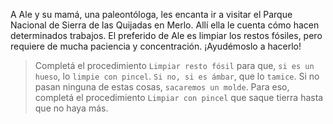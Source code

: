 <gs-toolbox toolbox-url="https://raw.githubusercontent.com/MumukiProject/mumuki-guia-gobstones-expresiones-kids/master/assets/toolbox.xml">
</gs-toolbox>

<gs-attire attire-url="https://raw.githubusercontent.com/MumukiProject/mumuki-guia-gobstones-representacion-de-la-informacion-kids/master/assets/attires/config_1567628761463.json"></gs-attire>

A Ale y su mamá, una paleontóloga, les encanta ir a visitar el Parque Nacional de Sierra de las Quijadas en Merlo. Allí ella le cuenta cómo hacen determinados trabajos. El preferido de Ale es limpiar los restos fósiles, pero requiere de mucha paciencia y concentración. ¡Ayudémoslo a hacerlo!

> Completá el procedimiento `Limpiar resto fósil` para que, `si es un hueso`, lo `limpie con pincel`. `Si no, si es ámbar`, que lo `tamice`. Si no pasan ninguna de estas cosas, `sacaremos un molde`. Para eso, completá el procedimiento `Limpiar con pincel` que saque tierra hasta que no haya más.